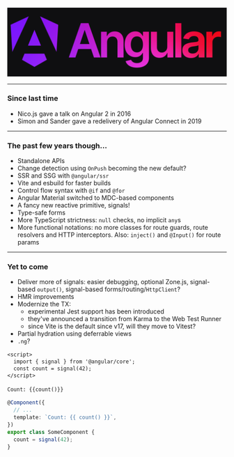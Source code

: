 <!-- .slide: class="is-module" data-background="#0f0f11" -->

![Angular](/img/angular.png)

--- 

### Since last time

- Nico.js gave a talk on Angular 2 in 2016
- Simon and Sander gave a redelivery of Angular Connect in 2019

---

### The past few years though...

- Standalone APIs <!-- .element class="fragment" data-fragment-index="1" -->
- Change detection using <!-- .element class="fragment" data-fragment-index="2" --> `OnPush` <!-- .element class="fragment" data-fragment-index="2" --> becoming the new default? <!-- .element class="fragment" data-fragment-index="2" -->
- SSR and SSG with <!-- .element class="fragment" data-fragment-index="3" --> `@angular/ssr` <!-- .element class="fragment" data-fragment-index="3" -->
- Vite and esbuild for faster builds <!-- .element class="fragment" data-fragment-index="4" -->
- Control flow syntax with <!-- .element class="fragment" data-fragment-index="5" --> `@if` <!-- .element class="fragment" data-fragment-index="5" --> and <!-- .element class="fragment" data-fragment-index="5" --> `@for` <!-- .element class="fragment" data-fragment-index="5" -->
- Angular Material switched to MDC-based components <!-- .element class="fragment" data-fragment-index="6" -->
- A fancy new reactive primitive, signals! <!-- .element class="fragment" data-fragment-index="7" -->
- Type-safe forms <!-- .element class="fragment" data-fragment-index="8" -->
- More TypeScript strictness: <!-- .element class="fragment" data-fragment-index="9" --> `null` <!-- .element class="fragment" data-fragment-index="9" --> checks, no implicit <!-- .element class="fragment" data-fragment-index="9" --> `any`s <!-- .element class="fragment" data-fragment-index="9" -->
- More functional notations: no more classes for route guards, route resolvers and HTTP interceptors. Also:  <!-- .element class="fragment" data-fragment-index="10" --> `inject()` <!-- .element class="fragment" data-fragment-index="10" --> and `@Input()` <!-- .element class="fragment" data-fragment-index="10" --> for route params <!-- .element class="fragment" data-fragment-index="10" -->

---

### Yet to come

- Deliver more of signals: easier debugging, optional Zone.js, signal-based `output()`, signal-based forms/routing/`HttpClient`?
- HMR improvements
- Modernize the TX:
  - experimental Jest support has been introduced
  - they've announced a transition from Karma to the Web Test Runner
  - since Vite is the default since v17, will they move to Vitest?
- Partial hydration using deferrable views
- `.ng`?

<div class="kc-columns kc-gap2">

```svelte
<script>
  import { signal } from '@angular/core';
  const count = signal(42);
</script>

Count: {{count()}}
```

```ts
@Component({
  // ...
  template: `Count: {{ count() }}`,
})
export class SomeComponent {
  count = signal(42);
}
```

</div>
